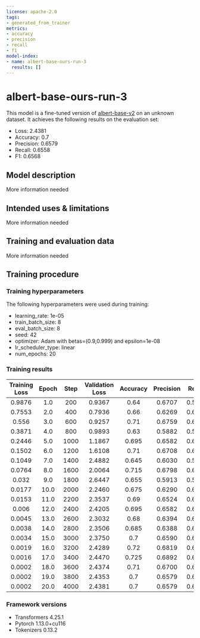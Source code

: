 ```yaml
---
license: apache-2.0
tags:
- generated_from_trainer
metrics:
- accuracy
- precision
- recall
- f1
model-index:
- name: albert-base-ours-run-3
  results: []
---
```


<!-- This model card has been generated automatically according to the information the Trainer had access to. You
should probably proofread and complete it, then remove this comment. -->

# albert-base-ours-run-3

This model is a fine-tuned version of [albert-base-v2](https://huggingface.co/albert-base-v2) on an unknown dataset.
It achieves the following results on the evaluation set:
- Loss: 2.4381
- Accuracy: 0.7
- Precision: 0.6579
- Recall: 0.6558
- F1: 0.6568

## Model description

More information needed

## Intended uses & limitations

More information needed

## Training and evaluation data

More information needed

## Training procedure

### Training hyperparameters

The following hyperparameters were used during training:
- learning_rate: 1e-05
- train_batch_size: 8
- eval_batch_size: 8
- seed: 42
- optimizer: Adam with betas=(0.9,0.999) and epsilon=1e-08
- lr_scheduler_type: linear
- num_epochs: 20

### Training results

| Training Loss | Epoch | Step | Validation Loss | Accuracy | Precision | Recall | F1     |
|:-------------:|:-----:|:----:|:---------------:|:--------:|:---------:|:------:|:------:|
| 0.9876        | 1.0   | 200  | 0.9367          | 0.64     | 0.6707    | 0.5623 | 0.5425 |
| 0.7553        | 2.0   | 400  | 0.7936          | 0.66     | 0.6269    | 0.6298 | 0.6105 |
| 0.556         | 3.0   | 600  | 0.9257          | 0.71     | 0.6759    | 0.6504 | 0.6563 |
| 0.3871        | 4.0   | 800  | 0.9893          | 0.63     | 0.5882    | 0.5985 | 0.5876 |
| 0.2446        | 5.0   | 1000 | 1.1867          | 0.695    | 0.6582    | 0.6563 | 0.6566 |
| 0.1502        | 6.0   | 1200 | 1.6108          | 0.71     | 0.6708    | 0.6523 | 0.6585 |
| 0.1049        | 7.0   | 1400 | 2.4882          | 0.645    | 0.6030    | 0.5597 | 0.5649 |
| 0.0764        | 8.0   | 1600 | 2.0064          | 0.715    | 0.6798    | 0.6602 | 0.6651 |
| 0.032         | 9.0   | 1800 | 2.6447          | 0.655    | 0.5913    | 0.5774 | 0.5727 |
| 0.0177        | 10.0  | 2000 | 2.2460          | 0.675    | 0.6290    | 0.6287 | 0.6287 |
| 0.0153        | 11.0  | 2200 | 2.3537          | 0.69     | 0.6524    | 0.6407 | 0.6408 |
| 0.006         | 12.0  | 2400 | 2.4205          | 0.695    | 0.6582    | 0.6448 | 0.6486 |
| 0.0045        | 13.0  | 2600 | 2.3032          | 0.68     | 0.6394    | 0.6314 | 0.6287 |
| 0.0038        | 14.0  | 2800 | 2.3506          | 0.685    | 0.6388    | 0.6370 | 0.6367 |
| 0.0034        | 15.0  | 3000 | 2.3750          | 0.7      | 0.6590    | 0.6558 | 0.6573 |
| 0.0019        | 16.0  | 3200 | 2.4289          | 0.72     | 0.6819    | 0.6723 | 0.6763 |
| 0.0016        | 17.0  | 3400 | 2.4470          | 0.725    | 0.6892    | 0.6788 | 0.6830 |
| 0.0002        | 18.0  | 3600 | 2.4374          | 0.71     | 0.6700    | 0.6626 | 0.6657 |
| 0.0002        | 19.0  | 3800 | 2.4353          | 0.7      | 0.6579    | 0.6558 | 0.6568 |
| 0.0002        | 20.0  | 4000 | 2.4381          | 0.7      | 0.6579    | 0.6558 | 0.6568 |


### Framework versions

- Transformers 4.25.1
- Pytorch 1.13.0+cu116
- Tokenizers 0.13.2
